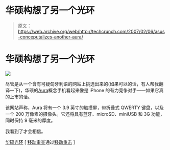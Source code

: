 # 华硕构想了另一个光环

> 原文：<https://web.archive.org/web/http://techcrunch.com/2007/02/06/asus-conceputalizes-another-aura/>

# 华硕构想了另一个光环

![](img/b5011eb3804d18d5dfc2cc26daddb45e.png)

尽管是从一个含有可疑匈牙利语的网站上挑选出来的(如果可以的话，有人帮我翻译一下)，华硕的[Aura](https://web.archive.org/web/20210302025227/http://www.mobile-review.com/fullnews/pda/index.shtml?12291#12291)概念手机看起来像是 iPhone 的有力竞争对手——如果它真的上市的话。

该网站声称，Aura 将有一个 3.9 英寸的触摸屏，带折叠式 QWERTY 键盘，以及一个 200 万像素的摄像头。它还将具有蓝牙、microSD、miniUSB 和 3G 功能，同时保持 9 毫米的厚度。

我看到了才会相信。

[华硕光环](https://web.archive.org/web/20210302025227/http://www.egystudio.eu/WG/index_4.htm#37) [ [移动审查](https://web.archive.org/web/20210302025227/http://www.mobile-review.com/fullnews/pda/index.shtml?12291#12291)通过[移动重击](https://web.archive.org/web/20210302025227/http://www.mobilewhack.com/asus-aura-iphone-look-alike/) ]